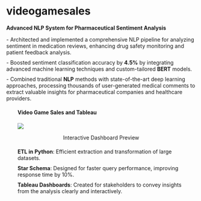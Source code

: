 # videogamesales

<div style="margin-bottom: 20px;">
  <strong>Advanced NLP System for Pharmaceutical Sentiment Analysis</strong>
  <ul style="list-style-type: none; padding-left: 0;">
    <li style="margin-bottom: 10px;">- Architected and implemented a comprehensive NLP pipeline for analyzing sentiment in medication reviews, enhancing drug safety monitoring and patient feedback analysis.</li>
    <li style="margin-bottom: 10px;">- Boosted sentiment classification accuracy by <strong>4.5%</strong> by integrating advanced machine learning techniques and custom-tailored <strong>BERT</strong> models.</li>
    <li style="margin-bottom: 10px;">- Combined traditional <strong>NLP</strong> methods with state-of-the-art deep learning approaches, processing thousands of user-generated medical comments to extract valuable insights for pharmaceutical companies and healthcare providers.</li>
  </ul>
</div>

<div style="margin: 20px 30px;"> <!-- Updated margins -->
  <strong>Video Game Sales and Tableau</strong>
  <div style="margin: 20px 0;"> <!-- Top and bottom margin -->
    <div class='tableauPlaceholder' id='viz1729810900240' style='position: relative;'>
      <noscript><a href='#'><img alt=' ' src='https://public.tableau.com/static/images/vi/videogamesales_17298085072530/RegionDashboard/1_rss.png' style='border: none;' /></a></noscript>
      <object class='tableauViz' style='display:none;'>
        <param name='host_url' value='https%3A%2F%2Fpublic.tableau.com%2F' /> 
        <param name='embed_code_version' value='3' /> 
        <param name='site_root' value='' />
        <param name='name' value='videogamesales_17298085072530&#47;RegionDashboard' />
        <param name='tabs' value='yes' />
        <param name='toolbar' value='yes' />
        <param name='static_image' value='https://public.tableau.com/static/images/vi/videogamesales_17298085072530/RegionDashboard/1.png' />
        <param name='animate_transition' value='yes' />
        <param name='display_static_image' value='yes' />
        <param name='display_spinner' value='yes' />
        <param name='display_overlay' value='yes' />
        <param name='display_count' value='yes' />
        <param name='language' value='en-US' />
      </object>
    </div>
    <script type='text/javascript'>
      var divElement = document.getElementById('viz1729810900240');
      var vizElement = divElement.getElementsByTagName('object')[0];
      if (divElement.offsetWidth > 800) { 
        vizElement.style.minWidth = '800px'; /* Adjusted size */
        vizElement.style.maxWidth = '100%';
        vizElement.style.minHeight = '600px'; /* Adjusted size */
        vizElement.style.maxHeight = (divElement.offsetWidth * 0.75) + 'px';
      } else if (divElement.offsetWidth > 500) { 
        vizElement.style.minWidth = '800px'; 
        vizElement.style.maxWidth = '100%';
        vizElement.style.minHeight = '600px'; 
        vizElement.style.maxHeight = (divElement.offsetWidth * 0.75) + 'px';
      } else { 
        vizElement.style.width = '100%';
        vizElement.style.minHeight = '1500px';
        vizElement.style.maxHeight = (divElement.offsetWidth * 1.77) + 'px';
      }
      var scriptElement = document.createElement('script');
      scriptElement.src = 'https://public.tableau.com/javascripts/api/viz_v1.js';
      vizElement.parentNode.insertBefore(scriptElement, vizElement);
    </script>
    <p style="text-align: center;">Interactive Dashboard Preview</p>
  </div>
  <ul style="list-style-type: none; padding-left: 0;">
    <li style="margin-bottom: 10px;"><strong>ETL in Python</strong>: Efficient extraction and transformation of large datasets.</li>
    <li style="margin-bottom: 10px;"><strong>Star Schema</strong>: Designed for faster query performance, improving response time by 10%.</li>
    <li style="margin-bottom: 10px;"><strong>Tableau Dashboards</strong>: Created for stakeholders to convey insights from the analysis clearly and interactively.</li>
  </ul>
</div>
